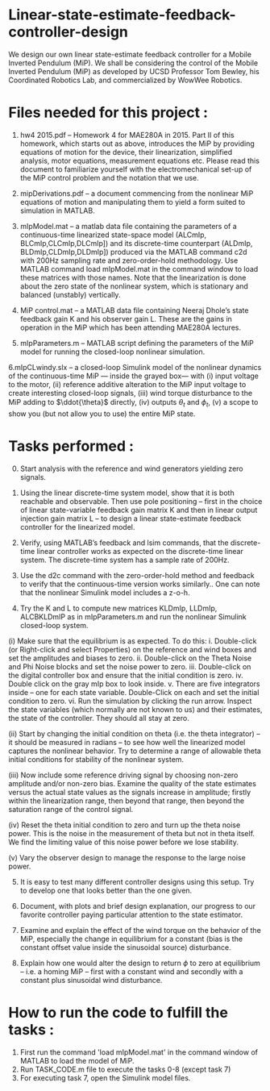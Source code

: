 # Linear-state-estimate-feedback-controller-design
We design our own linear state-estimate feedback controller for a Mobile Inverted Pendulum (MiP). We shall be considering the control of the Mobile Inverted Pendulum (MiP) as developed by UCSD Professor
Tom Bewley, his Coordinated Robotics Lab, and commercialized by WowWee Robotics.

# Files needed for this project : 

1. hw4 2015.pdf – Homework 4 for MAE280A in 2015. Part II of this homework, which starts out as above, introduces
the MiP by providing equations of motion for the device, their linearization, simplified analysis, motor equations,
measurement equations etc. Please read this document to familiarize yourself with the electromechanical set-up of
the MiP control problem and the notation that we use.

2. mipDerivations.pdf – a document commencing from the nonlinear MiP equations of motion and manipulating them to
yield a form suited to simulation in MATLAB.

3. mIpModel.mat – a matlab data file containing the parameters of a continuous-time linearized state-space model (ALCmIp,
BLCmIp,CLCmIp,DLCmIp]) and its discrete-time counterpart (ALDmIp, BLDmIp,CLDmIp,DLDmIp]) produced
via the MATLAB command c2d with 200Hz sampling rate and zero-order-hold methodology. Use MATLAB
command load mIpModel.mat in the command window to load these matrices with those names. Note that
the linearization is done about the zero state of the nonlinear system, which is stationary and balanced (unstably)
vertically.

4. MiP control.mat – a MATLAB data file containing Neeraj Dhole’s state feedback gain K and his observer gain L. These
are the gains in operation in the MiP which has been attending MAE280A lectures.

5. mIpParameters.m – MATLAB script defining the parameters of the MiP model for running the closed-loop nonlinear
simulation.

6.mIpCLwindy.slx – a closed-loop Simulink model of the nonlinear dynamics of the continuous-time MiP — inside the
grayed box— with
(i) input voltage to the motor,
(ii) reference additive alteration to the MiP input voltage to create interesting closed-loop signals,
(iii) wind torque disturbance to the MiP adding to $\ddot{\theta}$ directly,
(iv) outputs $\theta_t$ and $\phi_t$,
(v) a scope to show you (but not allow you to use) the entire MiP state.

# Tasks performed : 

0. Start analysis with the reference and wind generators yielding zero signals.
   
1. Using the linear discrete-time system model, show that it is both reachable and observable. Then use pole positioning
– first in the choice of linear state-variable feedback gain matrix K and then in linear output injection gain
matrix L – to design a linear state-estimate feedback controller for the linearized model.

2. Verify, using MATLAB’s feedback and lsim commands, that the discrete-time linear controller works as expected
on the discrete-time linear system. The discrete-time system has a sample rate of 200Hz.

3. Use the d2c command with the zero-order-hold method and feedback to verify that the continuous-time version
works similarly.. One can note that the nonlinear Simulink model includes a z-o-h.

4. Try the K and L to compute new matrices KLDmIp, LLDmIp, ALCBKLDmIP as in mIpParameters.m
and run the nonlinear Simulink closed-loop system.

(i) Make sure that the equilibrium is as expected. To do this:
i. Double-click (or Right-click and select Properties) on the reference and wind boxes and set the amplitudes
and biases to zero.
ii. Double-click on the Theta Noise and Phi Noise blocks and set the noise power to zero.
iii. Double-click on the digital controller box and ensure that the initial condition is zero.
iv. Double click on the gray mIp box to look inside.
v. There are five integrators inside – one for each state variable. Double-Click on each and set the initial
condition to zero.
vi. Run the simulation by clicking the run arrow. Inspect the state variables (which normally are not known
to us) and their estimates, the state of the controller. They should all stay at zero.

(ii) Start by changing the initial condition on theta (i.e. the theta integrator) – it should be measured in radians –
to see how well the linearized model captures the nonlinear behavior. Try to determine a range of allowable
theta initial conditions for stability of the nonlinear system.

(iii) Now include some reference driving signal by choosing non-zero amplitude and/or non-zero bias. Examine
the quality of the state estimates versus the actual state values as the signals increase in amplitude; firstly
within the linearization range, then beyond that range, then beyond the saturation range of the control signal.

(iv) Reset the theta initial condition to zero and turn up the theta noise power. This is the noise in the measurement
of theta but not in theta itself. We find the limiting value of this noise power before we lose stability.

(v) Vary the observer design to manage the response to the large noise power.

5. It is easy to test many different controller designs using this setup. Try to develop one that looks better than the one given.
   
6. Document, with plots and brief design explanation, our progress to our favorite controller paying particular
attention to the state estimator.

7. Examine and explain the effect of the wind torque on the behavior of the MiP, especially the change in equilibrium
for a constant (bias is the constant offset value inside the sinusoidal source) disturbance.

8. Explain how one would alter the design to return $\phi$ to zero at equilibrium – i.e. a homing MiP – first with
a constant wind and secondly with a constant plus sinusoidal wind disturbance.


# How to run the code to fulfill the tasks : 

1. First run the command 'load mIpModel.mat' in the command window of MATLAB to load the model of MiP.
2. Run TASK_CODE.m file to execute the tasks 0-8 (except task 7)
3. For executing task 7, open the Simulink model files.  


